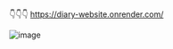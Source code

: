 👇👇👇
https://diary-website.onrender.com/

![image](https://github.com/Bryan-Giitwa/DIARY-EXPRESS-NODE/assets/130738028/b6d773b5-7c5a-4fae-ba53-d3aa52d65974)
